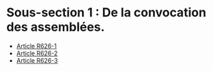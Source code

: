 # Sous-section 1 : De la convocation des assemblées.

- [Article R626-1](article-r626-1.md)
- [Article R626-2](article-r626-2.md)
- [Article R626-3](article-r626-3.md)
